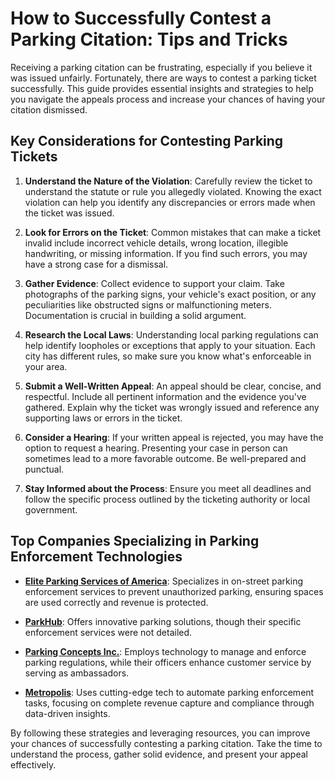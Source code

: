 # How to Successfully Contest a Parking Citation: Tips and Tricks

Receiving a parking citation can be frustrating, especially if you believe it was issued unfairly. Fortunately, there are ways to contest a parking ticket successfully. This guide provides essential insights and strategies to help you navigate the appeals process and increase your chances of having your citation dismissed.

## Key Considerations for Contesting Parking Tickets

1. **Understand the Nature of the Violation**: Carefully review the ticket to understand the statute or rule you allegedly violated. Knowing the exact violation can help you identify any discrepancies or errors made when the ticket was issued.

2. **Look for Errors on the Ticket**: Common mistakes that can make a ticket invalid include incorrect vehicle details, wrong location, illegible handwriting, or missing information. If you find such errors, you may have a strong case for a dismissal.

3. **Gather Evidence**: Collect evidence to support your claim. Take photographs of the parking signs, your vehicle's exact position, or any peculiarities like obstructed signs or malfunctioning meters. Documentation is crucial in building a solid argument.

4. **Research the Local Laws**: Understanding local parking regulations can help identify loopholes or exceptions that apply to your situation. Each city has different rules, so make sure you know what's enforceable in your area.

5. **Submit a Well-Written Appeal**: An appeal should be clear, concise, and respectful. Include all pertinent information and the evidence you've gathered. Explain why the ticket was wrongly issued and reference any supporting laws or errors in the ticket.

6. **Consider a Hearing**: If your written appeal is rejected, you may have the option to request a hearing. Presenting your case in person can sometimes lead to a more favorable outcome. Be well-prepared and punctual.

7. **Stay Informed about the Process**: Ensure you meet all deadlines and follow the specific process outlined by the ticketing authority or local government.

## Top Companies Specializing in Parking Enforcement Technologies

- **[Elite Parking Services of America](/dir/elite_parking_services_of_america)**: Specializes in on-street parking enforcement services to prevent unauthorized parking, ensuring spaces are used correctly and revenue is protected.

- **[ParkHub](/dir/parkhub)**: Offers innovative parking solutions, though their specific enforcement services were not detailed.

- **[Parking Concepts Inc.](/dir/parking_concepts_inc)**: Employs technology to manage and enforce parking regulations, while their officers enhance customer service by serving as ambassadors.

- **[Metropolis](/dir/metropolis)**: Uses cutting-edge tech to automate parking enforcement tasks, focusing on complete revenue capture and compliance through data-driven insights.

By following these strategies and leveraging resources, you can improve your chances of successfully contesting a parking citation. Take the time to understand the process, gather solid evidence, and present your appeal effectively.